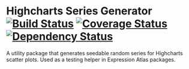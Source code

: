 # Highcharts Series Generator [![Build Status](https://travis-ci.org/gxa/highcharts-series-generator.svg?branch=master)](https://travis-ci.org/gxa/highcharts-series-generator) [![Coverage Status](https://coveralls.io/repos/github/gxa/highcharts-series-generator/badge.svg?branch=master)](https://coveralls.io/github/gxa/highcharts-series-generator?branch=master) [![Dependency Status](https://gemnasium.com/badges/github.com/gxa/highcharts-series-generator.svg)](https://gemnasium.com/github.com/gxa/highcharts-series-generator)

A utility package that generates seedable random series for Highcharts scatter plots. Used as a testing helper in
Expression Atlas packages.
